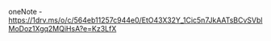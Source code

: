 oneNote - https://1drv.ms/o/c/564eb11257c944e0/EtO43X32Y_1Cic5n7JkAATsBCvSVblMoDoz1Xgq2MQiHsA?e=Kz3LfX
